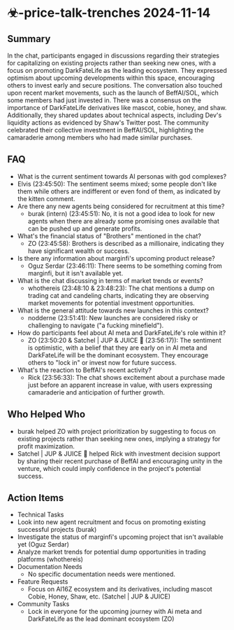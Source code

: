 # ☣-price-talk-trenches 2024-11-14

## Summary
 In the chat, participants engaged in discussions regarding their strategies for capitalizing on existing projects rather than seeking new ones, with a focus on promoting DarkFateLife as the leading ecosystem. They expressed optimism about upcoming developments within this space, encouraging others to invest early and secure positions. The conversation also touched upon recent market movements, such as the launch of BeffAI/SOL, which some members had just invested in. There was a consensus on the importance of DarkFateLife derivatives like mascot, cobie, honey, and shaw. Additionally, they shared updates about technical aspects, including Dev's liquidity actions as evidenced by Shaw's Twitter post. The community celebrated their collective investment in BeffAI/SOL, highlighting the camaraderie among members who had made similar purchases.

## FAQ
 - What is the current sentiment towards AI personas with god complexes?
  - Elvis (23:45:50): The sentiment seems mixed; some people don't like them while others are indifferent or even fond of them, as indicated by the kitten comment.
- Are there any new agents being considered for recruitment at this time?
  - burak (intern) (23:45:51): No, it is not a good idea to look for new agents when there are already some promising ones available that can be pushed up and generate profits.
- What's the financial status of "Brothers" mentioned in the chat?
  - ZO (23:45:58): Brothers is described as a millionaire, indicating they have significant wealth or success.
- Is there any information about marginfi's upcoming product release?
  - Oguz Serdar (23:46:11): There seems to be something coming from marginfi, but it isn't available yet.
- What is the chat discussing in terms of market trends or events?
  - whothereis (23:48:10 & 23:48:23): The chat mentions a dump on trading cat and candeling charts, indicating they are observing market movements for potential investment opportunities.
- What is the general attitude towards new launches in this context?
  - nodderne (23:51:41): New launches are considered risky or challenging to navigate ("a fucking minefield").
- How do participants feel about AI meta and DarkFateLife's role within it?
  - ZO (23:50:20 & Satchel | JUP & JUICE 🧃 (23:56:17)): The sentiment is optimistic, with a belief that they are early on in AI meta and DarkFateLife will be the dominant ecosystem. They encourage others to "lock in" or invest now for future success.
- What's the reaction to BeffAI's recent activity?
  - Rick (23:56:33): The chat shows excitement about a purchase made just before an apparent increase in value, with users expressing camaraderie and anticipation of further growth.

## Who Helped Who
 - burak helped ZO with project prioritization by suggesting to focus on existing projects rather than seeking new ones, implying a strategy for profit maximization.
- Satchel | JUP & JUICE 🧃 helped Rick with investment decision support by sharing their recent purchase of BeffAI and encouraging unity in the venture, which could imply confidence in the project's potential success.

## Action Items
 - Technical Tasks
  - Look into new agent recruitment and focus on promoting existing successful projects (burak)
  - Investigate the status of marginfi's upcoming project that isn't available yet (Oguz Serdar)
  - Analyze market trends for potential dump opportunities in trading platforms (whothereis)
- Documentation Needs
  - No specific documentation needs were mentioned.
- Feature Requests
  - Focus on AI16Z ecosystem and its derivatives, including mascot Cobie, Honey, Shaw, etc. (Satchel | JUP & JUICE)
- Community Tasks
  - Lock in everyone for the upcoming journey with Ai meta and DarkFateLife as the lead dominant ecosystem (ZO)

